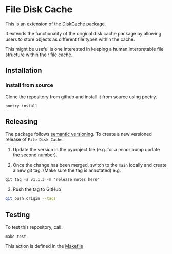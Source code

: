 # File Disk Cache

This is an extension of the [DiskCache](https://github.com/grantjenks/python-diskcache) package.

It extends the functionality of the original disk cache package by allowing users to store objects as different file types within the cache.

This might be useful is one interested in keeping a human interpretable file structure within their file cache.

## Installation

### Install from source

Clone the repository from github and install it from source using poetry.
```
poetry install
```

## Releasing

The package follows [semantic versioning](https://semver.org). To create a new versioned release of `File Disk Cache`:

1. Update the version in the pyproject file (e.g. for a minor bump update the second number). 

2. Once the change has been merged, switch to the `main` locally and create a new git tag. (Make sure the tag is
   annotated) e.g.

```
git tag -a v1.1.3 -m "release notes here"
```

3. Push the tag to GitHub

```sh
git push origin --tags
```


## Testing

To test this repository, call:
```
make test
```

This action is defined in the [Makefile](./Makefile)